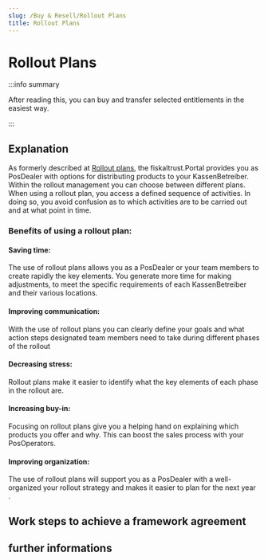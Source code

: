 ```yaml
---
slug: /Buy & Resell/Rollout Plans
title: Rollout Plans
---
```

# Rollout Plans

:::info summary

After reading this, you can buy and transfer selected entitlements in the easiest way.

:::

## Explanation

As formerly described at [Rollout plans](../Getting%20Started/My%20First%20Cashbox), the fiskaltrust.Portal provides you as PosDealer with options for distributing products to your KassenBetreiber. Within the rollout management you can choose between different plans. 
When using a rollout plan, you access a defined sequence of activities. In doing so, you avoid confusion as to which activities are to be carried out and at what point in time.

### Benefits of using a rollout plan:

#### Saving time:

The use of rollout plans allows you as a PosDealer or your team members to create rapidly the key elements. You generate more time for making adjustments, to meet the specific requirements of each KassenBetreiber and their various locations. 

#### Improving communication: 

With the use of rollout plans you can clearly define your goals and what action steps designated team members need to take during different phases of the rollout

#### Decreasing stress: 

Rollout plans make it easier to identify what the key elements of each phase in the rollout are.

#### Increasing buy-in:

Focusing on rollout plans give you a helping hand on explaining which products you offer and why. This can boost the sales process with your PosOperators.

#### Improving organization: 

The use of rollout plans will support you as a PosDealer with a well-organized your rollout strategy and makes it easier to plan for the next year .

## Work steps to achieve a framework agreement

## further informations